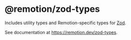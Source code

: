 # @remotion/zod-types

Includes utility types and Remotion-specific types for [Zod](https://github.com/colinhacks/zod).

See documentation at https://remotion.dev/zod-types.
